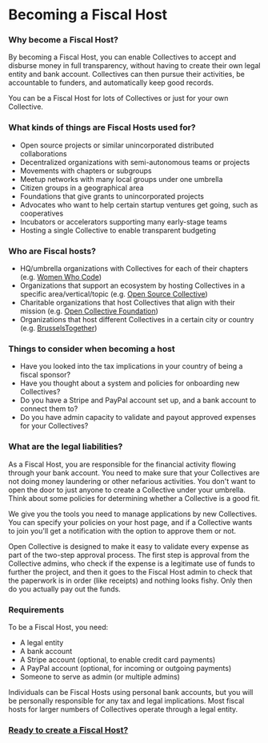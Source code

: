 # Becoming a Fiscal Host

### Why become a Fiscal Host?

By becoming a Fiscal Host, you can enable Collectives to accept and disburse money in full transparency, without having to create their own legal entity and bank account. Collectives can then pursue their activities, be accountable to funders, and automatically keep good records.

You can be a Fiscal Host for lots of Collectives or just for your own Collective.

### What kinds of things are Fiscal Hosts used for?

* Open source projects or similar unincorporated distributed collaborations
* Decentralized organizations with semi-autonomous teams or projects
* Movements with chapters or subgroups
* Meetup networks with many local groups under one umbrella
* Citizen groups in a geographical area
* Foundations that give grants to unincorporated projects
* Advocates who want to help certain startup ventures get going, such as cooperatives
* Incubators or accelerators supporting many early-stage teams
* Hosting a single Collective to enable transparent budgeting

### Who are Fiscal hosts?

* HQ/umbrella organizations with Collectives for each of their chapters \(e.g. [Women Who Code](https://opencollective.com/wwcode)\)
* Organizations that support an ecosystem by hosting Collectives in a specific area/vertical/topic \(e.g. [Open Source Collective](https://opencollective.com/opensource)\)
* Charitable organizations that host Collectives that align with their mission \(e.g. [Open Collective Foundation](https://opencollective.com/foundation)\)
* Organizations that host different Collectives in a certain city or country \(e.g. [BrusselsTogether](https://opencollective.com/brusselstogether)\)

### Things to consider when becoming a host

* Have you looked into the tax implications in your country of being a fiscal sponsor?
* Have you thought about a system and policies for onboarding new Collectives?
* Do you have a Stripe and PayPal account set up, and a bank account to connect them to?
* Do you have admin capacity to validate and payout approved expenses for your Collectives?

### What are the legal liabilities?

As a Fiscal Host, you are responsible for the financial activity flowing through your bank account. You need to make sure that your Collectives are not doing money laundering or other nefarious activities. You don't want to open the door to just anyone to create a Collective under your umbrella. Think about some policies for determining whether a Collective is a good fit.

We give you the tools you need to manage applications by new Collectives. You can specify your policies on your host page, and if a Collective wants to join you'll get a notification with the option to approve them or not.

Open Collective is designed to make it easy to validate every expense as part of the two-step approval process. The first step is approval from the Collective admins, who check if the expense is a legitimate use of funds to further the project, and then it goes to the Fiscal Host admin to check that the paperwork is in order \(like receipts\) and nothing looks fishy. Only then do you actually pay out the funds.

### Requirements

To be a Fiscal Host, you need:

* A legal entity
* A bank account
* A Stripe account \(optional, to enable credit card payments\)
* A PayPal account \(optional, for incoming or outgoing payments\)
* Someone to serve as admin \(or multiple admins\)

Individuals can be Fiscal Hosts using personal bank accounts, but you will be personally responsible for any tax and legal implications. Most fiscal hosts for larger numbers of Collectives operate through a legal entity.

### [Ready to create a Fiscal Host?](create-a-fiscal-host.md)

